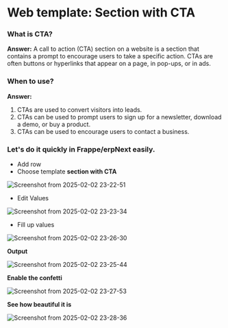 # Web template: Section with CTA

### What is CTA?
**Answer:** A call to action (CTA) section on a website is a section that contains a prompt to encourage users
to take a specific action. CTAs are often buttons or hyperlinks that appear on a page, in pop-ups, or in ads. 

### When to use?
**Answer:** 
1. CTAs are used to convert visitors into leads. 
2. CTAs can be used to prompt users to sign up for a newsletter, download a demo, or buy a product. 
3. CTAs can be used to encourage users to contact a business.

### Let's do it quickly in Frappe/erpNext easily.

* Add row
* Choose template **section with CTA**

![Screenshot from 2025-02-02 23-22-51](https://github.com/user-attachments/assets/dc5707ac-1f2f-46c2-80e7-aeaa76d03804)

* Edit Values

![Screenshot from 2025-02-02 23-23-34](https://github.com/user-attachments/assets/3a71d1f5-c564-40cb-93cf-790886be1287)

* Fill up values

![Screenshot from 2025-02-02 23-26-30](https://github.com/user-attachments/assets/98c230f3-cdc1-4aed-bc3d-00c28d0ad878)

**Output**

![Screenshot from 2025-02-02 23-25-44](https://github.com/user-attachments/assets/f3b671dd-4f00-42dd-b567-38a4f5ce1b9e)

**Enable the confetti**

![Screenshot from 2025-02-02 23-27-53](https://github.com/user-attachments/assets/ceca8784-1d8f-434f-940e-82176ac7d6f2)

**See how beautiful it is**

![Screenshot from 2025-02-02 23-28-36](https://github.com/user-attachments/assets/efbe581e-df52-45bd-8ca0-7b433d559116)
